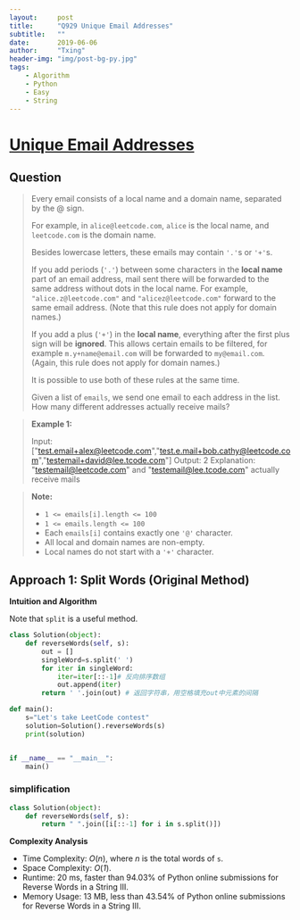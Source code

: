 ```yaml
---
layout:     post
title:      "Q929 Unique Email Addresses"
subtitle:   ""
date:       2019-06-06
author:     "Txing"
header-img: "img/post-bg-py.jpg"
tags:
    - Algorithm
    - Python
    - Easy
    - String
---
```


# [Unique Email Addresses](<https://leetcode.com/problems/unique-email-addresses/>)

## Question 

> Every email consists of a local name and a domain name, separated by the @ sign.
>
> For example, in `alice@leetcode.com`, `alice` is the local name, and `leetcode.com` is the domain name.
>
> Besides lowercase letters, these emails may contain `'.'`s or `'+'`s.
>
> If you add periods (`'.'`) between some characters in the **local name** part of an email address, mail sent there will be forwarded to the same address without dots in the local name.  For example, `"alice.z@leetcode.com"` and `"alicez@leetcode.com"` forward to the same email address.  (Note that this rule does not apply for domain names.)
>
> If you add a plus (`'+'`) in the **local name**, everything after the first plus sign will be **ignored**. This allows certain emails to be filtered, for example `m.y+name@email.com` will be forwarded to `my@email.com`.  (Again, this rule does not apply for domain names.)
>
> It is possible to use both of these rules at the same time.
>
> Given a list of `emails`, we send one email to each address in the list.  How many different addresses actually receive mails? 

> **Example 1:**
>
> Input: ["test.email+alex@leetcode.com","test.e.mail+bob.cathy@leetcode.com","testemail+david@lee.tcode.com"]
> Output: 2
> Explanation: "testemail@leetcode.com" and "testemail@lee.tcode.com" actually receive mails

> **Note:**
>
> - `1 <= emails[i].length <= 100`
> - `1 <= emails.length <= 100`
> - Each `emails[i]` contains exactly one `'@'` character.
> - All local and domain names are non-empty.
> - Local names do not start with a `'+'` character.

## Approach 1: Split Words  (Original Method)

**Intuition and Algorithm**

Note that `split` is a useful method.

```python
class Solution(object):
    def reverseWords(self, s):
        out = []
        singleWord=s.split(' ')
        for iter in singleWord:
            iter=iter[::-1]# 反向排序数组
            out.append(iter)
        return ' '.join(out) # 返回字符串，用空格填充out中元素的间隔

def main():
    s="Let's take LeetCode contest"
    solution=Solution().reverseWords(s)
    print(solution)


if __name__ == "__main__":
    main()
```

### simplification

```python
class Solution(object):
    def reverseWords(self, s):
        return " ".join([i[::-1] for i in s.split()])
```

**Complexity Analysis**

- Time Complexity: *O*(*n*), where *n* is the total words of `s`.
- Space Complexity: *O*(*1*).
- Runtime: 20 ms, faster than 94.03% of Python online submissions for Reverse Words in a String III.
- Memory Usage: 13 MB, less than 43.54% of Python online submissions for Reverse Words in a String III.

